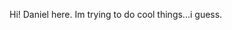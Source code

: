 Hi! Daniel here. Im trying to do cool things...i guess.
<!---
Danielgs103/Danielgs103 is a ✨ special ✨ repository because its `README.md` (this file) appears on your GitHub profile.
You can click the Preview link to take a look at your changes.
--->
